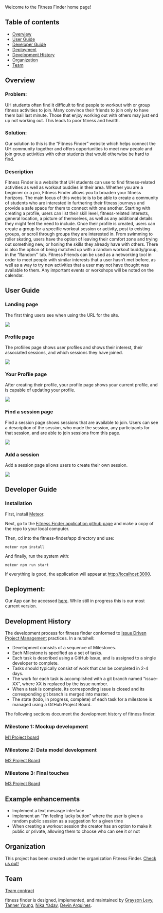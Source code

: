 Welcome to the Fitness Finder home page!

## Table of contents

* [Overview](#overview)
* [User Guide](#user-guide)
* [Developer Guide](#developer-guide)
* [Deployment](#deployment)
* [Development History](#development-history)
* [Organization](#organization)
* [Team](#team)
## Overview

### Problem: 

UH students often find it difficult to find people to workout with or group fitness activities to join. Many convince their friends to join only to have them bail last minute. Those that enjoy working out with others may just end up not working out. This leads to poor fitness and health.

### Solution:

Our solution to this is the “Fitness Finder” website which helps connect the UH community together and offers opportunities to meet new people and join group activities with other students that would otherwise be hard to find.

### Description

Fitness Finder is a website that UH students can use to find fitness-related activities as well as workout buddies in their area. Whether you are a beginner or a pro, Fitness Finder allows you to broaden your fitness horizons. The main focus of this website is to be able to create a community of students who are interested in furthering their fitness journeys and provide a safe space for them to connect with one another. Starting with creating a profile, users can list their skill level, fitness-related interests, general location,  a picture of themselves, as well as any additional details they might feel the need to include. Once their profile is created, users can create a group for a specific workout session or activity, post to existing groups, or scroll through groups they are interested in. From swimming to roller skating, users have the option of leaving their comfort zone and trying out something new, or honing the skills they already have with others. There is also the option of being matched up with a random workout buddy/group, in the “Random'' tab. Fitness Friends can be used as a networking tool in order to meet people with similar interests that a user hasn’t met before, as well as a way to try new activities that a user may not have thought was available to them. Any important events or workshops will be noted on the calendar.


## User Guide

### Landing page

The first thing users see when using the URL for the site.

![](images/landingpage3.png)

### Profile page

The profiiles page shows user profiles and shows their interest, their associated sessions, and which sessions they have joined.

![](images/ProfilePage2.png)

### Your Profile page

After creating their profile, your profile page shows your current profile, and is capable of updating your profile.

![](images/profileupdatepage3.png)

### Find a session page

Find a session page shows sessions that are available to join. Users can see a description of the session, who made the session, any participants for that session, and are able to join sessions from this page.

![](images/SessionPage2.png)

### Add a session

Add a session page allows users to create their own session.

![](images/AddSessionPage3.png)



## Developer Guide

### Installation
First, install [Meteor](https://www.meteor.com/install).

Next, go to the [Fitness Finder application github page](https://github.com/fitness-finder/fitness-finder) and make a copy of the repo to your local computer.

Then, cd into the fitness-finder/app directory and use:

```
meteor npm install
```

And finally, run the system with:

```
meteor npm run start
```

If everything is good, the application will appear at [http://localhost:3000](http://localhost:3000).



## Deployment:

Our App can be accessed [here](https://fitness-finder.xyz/#/). While still in progress this is our most current version.

## Development History

The development process for fitness finder conformed to [Issue Driven Project Management](http://courses.ics.hawaii.edu/ics314f19/modules/project-management/) practices. In a nutshell:

* Development consists of a sequence of Milestones.
* Each Milestone is specified as a set of tasks.
* Each task is described using a GitHub Issue, and is assigned to a single developer to complete.
* Tasks should typically consist of work that can be completed in 2-4 days.
* The work for each task is accomplished with a git branch named "issue-XX", where XX is replaced by the issue number.
* When a task is complete, its corresponding issue is closed and its corresponding git branch is merged into master.
* The state (todo, in progress, complete) of each task for a milestone is managed using a GitHub Project Board.

The following sections document the development history of fitness finder.

### Milestone 1: Mockup development
[M1 Project board](https://github.com/fitness-finder/fitness-finder/projects/1)
### Milestone 2: Data model development
[M2 Project Board](https://github.com/fitness-finder/fitness-finder/projects/2)
### Milestone 3: Final touches
[M3 Project Board](https://github.com/fitness-finder/fitness-finder/projects/3)

## Example enhancements

* Implement a text mesasge interface
* Implement an “I’m feeling lucky button” where the user is given a random public session as a suggestion for a given time
* When creating a workout session the creator has an option to make it public or private, allowing them to choose who can see it or not

## Organization

This project has been created under the organization Fitness Finder. [Check us out!](https://github.com/fitness-finder)

## Team

[Team contract](https://docs.google.com/document/d/1m8LsO8nmDOwIHj3Ud4k8p5zBMpd8c0i3dL2BMquQafE/edit)

fitness finder is designed, implemented, and maintained by [Grayson Levy](https://glevy94.github.io), [Tanner Young](https://tanner-ky.github.io), [Nika Yadav](https://bhavanikay.github.io/), [Devin Arquines](https://darquines.github.io).





